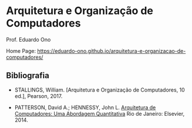 # Arquitetura e Organização de Computadores

Prof. Eduardo Ono

Home Page: https://eduardo-ono.github.io/arquitetura-e-organizacao-de-computadores/


## Bibliografia

- STALLINGS, William. [Arquitetura e Organização de Computadores, 10 ed.], Pearson, 2017.

- PATTERSON, David A.; HENNESSY, John L. [Arquitetura de Computadores: Uma Abordagem Quantitativa](https://archive.org/details/ArquiteturaDeComputadores) Rio de Janeiro: Elsevier, 2014.
